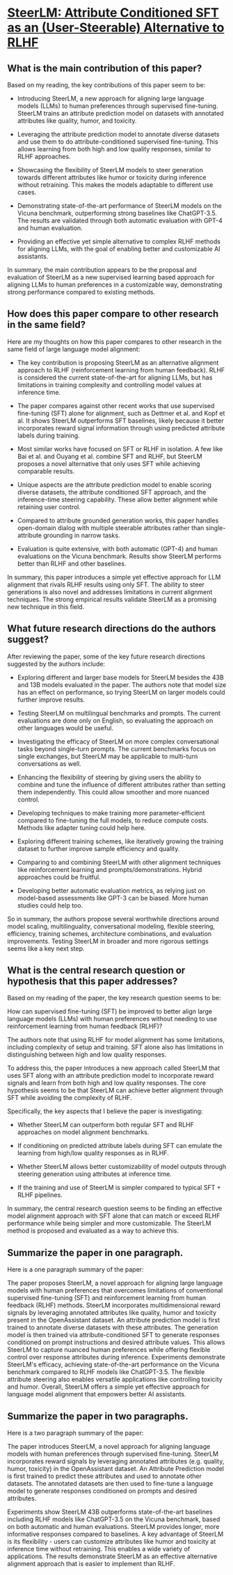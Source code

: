 # [SteerLM: Attribute Conditioned SFT as an (User-Steerable) Alternative to   RLHF](https://arxiv.org/abs/2310.05344)

## What is the main contribution of this paper?

 Based on my reading, the key contributions of this paper seem to be:

- Introducing SteerLM, a new approach for aligning large language models (LLMs) to human preferences through supervised fine-tuning. SteerLM trains an attribute prediction model on datasets with annotated attributes like quality, humor, and toxicity. 

- Leveraging the attribute prediction model to annotate diverse datasets and use them to do attribute-conditioned supervised fine-tuning. This allows learning from both high and low quality responses, similar to RLHF approaches.

- Showcasing the flexibility of SteerLM models to steer generation towards different attributes like humor or toxicity during inference without retraining. This makes the models adaptable to different use cases.

- Demonstrating state-of-the-art performance of SteerLM models on the Vicuna benchmark, outperforming strong baselines like ChatGPT-3.5. The results are validated through both automatic evaluation with GPT-4 and human evaluation.

- Providing an effective yet simple alternative to complex RLHF methods for aligning LLMs, with the goal of enabling better and customizable AI assistants.

In summary, the main contribution appears to be the proposal and evaluation of SteerLM as a new supervised learning based approach for aligning LLMs to human preferences in a customizable way, demonstrating strong performance compared to existing methods.


## How does this paper compare to other research in the same field?

 Here are my thoughts on how this paper compares to other research in the same field of large language model alignment:

- The key contribution is proposing SteerLM as an alternative alignment approach to RLHF (reinforcement learning from human feedback). RLHF is considered the current state-of-the-art for aligning LLMs, but has limitations in training complexity and controlling model values at inference time. 

- The paper compares against other recent works that use supervised fine-tuning (SFT) alone for alignment, such as Dettmer et al. and Kopf et al. It shows SteerLM outperforms SFT baselines, likely because it better incorporates reward signal information through using predicted attribute labels during training.

- Most similar works have focused on SFT or RLHF in isolation. A few like Bai et al. and Ouyang et al. combine SFT and RLHF, but SteerLM proposes a novel alternative that only uses SFT while achieving comparable results. 

- Unique aspects are the attribute prediction model to enable scoring diverse datasets, the attribute conditioned SFT approach, and the inference-time steering capability. These allow better alignment while retaining user control.

- Compared to attribute grounded generation works, this paper handles open-domain dialog with multiple steerable attributes rather than single-attribute grounding in narrow tasks.

- Evaluation is quite extensive, with both automatic (GPT-4) and human evaluations on the Vicuna benchmark. Results show SteerLM performs better than RLHF and other baselines.

In summary, this paper introduces a simple yet effective approach for LLM alignment that rivals RLHF results using only SFT. The ability to steer generations is also novel and addresses limitations in current alignment techniques. The strong empirical results validate SteerLM as a promising new technique in this field.


## What future research directions do the authors suggest?

 After reviewing the paper, some of the key future research directions suggested by the authors include:

- Exploring different and larger base models for SteerLM besides the 43B and 13B models evaluated in the paper. The authors note that model size has an effect on performance, so trying SteerLM on larger models could further improve results.

- Testing SteerLM on multilingual benchmarks and prompts. The current evaluations are done only on English, so evaluating the approach on other languages would be useful.

- Investigating the efficacy of SteerLM on more complex conversational tasks beyond single-turn prompts. The current benchmarks focus on single exchanges, but SteerLM may be applicable to multi-turn conversations as well.

- Enhancing the flexibility of steering by giving users the ability to combine and tune the influence of different attributes rather than setting them independently. This could allow smoother and more nuanced control.

- Developing techniques to make training more parameter-efficient compared to fine-tuning the full models, to reduce compute costs. Methods like adapter tuning could help here.

- Exploring different training schemes, like iteratively growing the training dataset to further improve sample efficiency and quality.

- Comparing to and combining SteerLM with other alignment techniques like reinforcement learning and prompts/demonstrations. Hybrid approaches could be fruitful.

- Developing better automatic evaluation metrics, as relying just on model-based assessments like GPT-3 can be biased. More human studies could help too.

So in summary, the authors propose several worthwhile directions around model scaling, multilinguality, conversational modeling, flexible steering, efficiency, training schemes, architecture combinations, and evaluation improvements. Testing SteerLM in broader and more rigorous settings seems like a key next step.


## What is the central research question or hypothesis that this paper addresses?

 Based on my reading of the paper, the key research question seems to be:

How can supervised fine-tuning (SFT) be improved to better align large language models (LLMs) with human preferences without needing to use reinforcement learning from human feedback (RLHF)?

The authors note that using RLHF for model alignment has some limitations, including complexity of setup and training. SFT alone also has limitations in distinguishing between high and low quality responses. 

To address this, the paper introduces a new approach called SteerLM that uses SFT along with an attribute prediction model to incorporate reward signals and learn from both high and low quality responses. The core hypothesis seems to be that SteerLM can achieve better alignment through SFT while avoiding the complexity of RLHF.

Specifically, the key aspects that I believe the paper is investigating:

- Whether SteerLM can outperform both regular SFT and RLHF approaches on model alignment benchmarks.

- If conditioning on predicted attribute labels during SFT can emulate the learning from high/low quality responses as in RLHF.

- Whether SteerLM allows better customizability of model outputs through steering generation using attributes at inference time.

- If the training and use of SteerLM is simpler compared to typical SFT + RLHF pipelines.

In summary, the central research question seems to be finding an effective model alignment approach with SFT alone that can match or exceed RLHF performance while being simpler and more customizable. The SteerLM method is proposed and evaluated as a way to achieve this.


## Summarize the paper in one paragraph.

 Here is a one paragraph summary of the paper:

The paper proposes SteerLM, a novel approach for aligning large language models with human preferences that overcomes limitations of conventional supervised fine-tuning (SFT) and reinforcement learning from human feedback (RLHF) methods. SteerLM incorporates multidimensional reward signals by leveraging annotated attributes like quality, humor and toxicity present in the OpenAssistant dataset. An attribute prediction model is first trained to annotate diverse datasets with these attributes. The generation model is then trained via attribute-conditioned SFT to generate responses conditioned on prompt instructions and desired attribute values. This allows SteerLM to capture nuanced human preferences while offering flexible control over response attributes during inference. Experiments demonstrate SteerLM's efficacy, achieving state-of-the-art performance on the Vicuna benchmark compared to RLHF models like ChatGPT-3.5. The flexible attribute steering also enables versatile applications like controlling toxicity and humor. Overall, SteerLM offers a simple yet effective approach for language model alignment that empowers better AI assistants.


## Summarize the paper in two paragraphs.

 Here is a two paragraph summary of the paper:

The paper introduces SteerLM, a novel approach for aligning language models with human preferences through supervised fine-tuning. SteerLM incorporates reward signals by leveraging annotated attributes (e.g. quality, humor, toxicity) in the OpenAssistant dataset. An Attribute Prediction model is first trained to predict these attributes and used to annotate other datasets. The annotated datasets are then used to fine-tune a language model to generate responses conditioned on prompts and desired attributes. 

Experiments show SteerLM 43B outperforms state-of-the-art baselines including RLHF models like ChatGPT-3.5 on the Vicuna benchmark, based on both automatic and human evaluations. SteerLM provides longer, more informative responses compared to baselines. A key advantage of SteerLM is its flexibility - users can customize attributes like humor and toxicity at inference time without retraining. This enables a wide variety of applications. The results demonstrate SteerLM as an effective alternative alignment approach that is easier to implement than RLHF.

